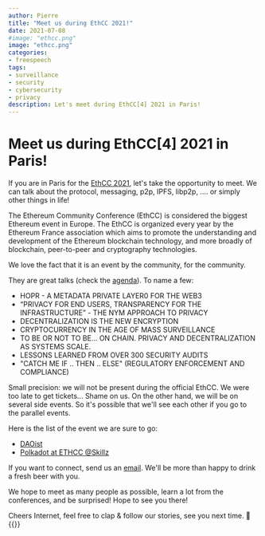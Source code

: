 ```yaml
---
author: Pierre
title: "Meet us during EthCC 2021!"
date: 2021-07-08
#image: "ethcc.png"
image: "ethcc.png"
categories:
- freespeech
tags:
- surveillance
- security
- cybersecurity
- privacy
description: Let's meet during EthCC[4] 2021 in Paris!
---
```


# Meet us during EthCC[4] 2021 in Paris!

If you are in Paris for the [EthCC 2021](https://ethcc.io), let's take the opportunity to meet. We can talk about the protocol, messaging, p2p, IPFS, libp2p, .... or simply other things in life! 

The Ethereum Community Conference (EthCC) is considered the biggest Ethereum event in Europe. The EthCC is organized every year by the Ethereum France association which aims to promote the understanding and development of the Ethereum blockchain technology, and more broadly of blockchain, peer-to-peer and cryptography technologies.

We love the fact that it is an event by the community, for the community. 

They are great talks (check the [agenda](https://ethcc.io/agenda)). To name a few: 
* HOPR - A METADATA PRIVATE LAYER0 FOR THE WEB3
* “PRIVACY FOR END USERS, TRANSPARENCY FOR THE INFRASTRUCTURE” - THE NYM APPROACH TO PRIVACY
* DECENTRALIZATION IS THE NEW ENCRYPTION
* CRYPTOCURRENCY IN THE AGE OF MASS SURVEILLANCE
* TO BE OR NOT TO BE... ON CHAIN. PRIVACY AND DECENTRALIZATION AS SYSTEMS SCALE.
* LESSONS LEARNED FROM OVER 300 SECURITY AUDITS
* "CATCH ME IF .. THEN .. ELSE" (REGULATORY ENFORCEMENT AND COMPLIANCE)


Small precision: we will not be present during the official EthCC. We were too late to get tickets... Shame on us.  On the other hand, we will be on several side events. So it's possible that we'll see each other if you go to the parallel events. 

Here is the list of the event we are sure to go:
* [DAOist](https://www.thedaoist.co/schedule)
* [Polkadot at ETHCC @Skillz](https://www.meetup.com/fr-FR/skillz/events/279440655/)


If you want to connect, send us an [email](https://berty.tech/contact). We'll be more than happy to drink a fresh beer with you.  

We hope to meet as many people as possible, learn a lot from the conferences, and be surprised! Hope to see you there!


Cheers Internet, feel free to clap & follow our stories, see you next time. 🤫
</br>
 {{<tweet id="1175014666310959104">}}


